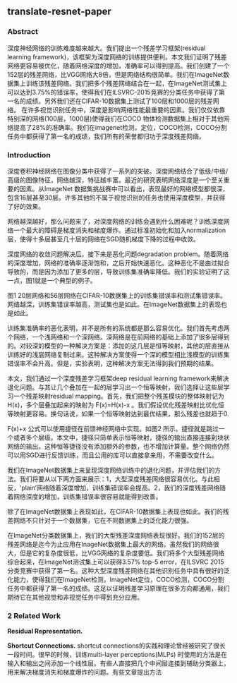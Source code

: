 ## translate-resnet-paper

### Abstract
深度神经网络的训练难度越来越大。我们提出一个残差学习框架(residual learning framework)，该框架为深度网络的训练提供便利。本文我们证明了残差网络更容易被优化，随着网络深度的增加，准确率可以得到提高。我们创建了一个152层的残差网络，比VGG网络大8倍，但是网络结构很简单。我们在ImageNet数据集上训练该残差网络。我们把多个残差网络结合在一起，在ImageNet测试集上可以达到3.75%的错误率，使得我们在ILSVRC-2015竞赛的分类任务中获得了第一名的成绩。另外我们还在CIFAR-10数据集上测试了100层和1000层的残差网络。
在许多视觉识别任务中，深度是影响网络性能最重要的因素。我们仅仅依靠特别深的网络(100层，1000层)使得我们在COCO 物体检测数据集上相对于其他网络提高了28%的准确率。我们在imagenet检测，定位，COCO检测，COCO分割任务中都获得了第一名的成绩，我们所有的荣誉都归功于深度残差网络。

### Introduction
深度卷积神经网络在图像分类中获得了一系列的突破。深度网络结合了低级/中级/高级的图像特征，网络越深，特征越丰富。最近的研究表明网络深度是一个至关重要的因素。从ImageNet 数据集挑战赛中可以看出，表现最好的网络模型都很深，包含16层甚至30层。许多其他的不属于视觉识别的任务也使用深度模型，并获得了好的效果。

网络越深越好，那么问题来了，对深度网络的训练会遇到什么困难呢？训练深度网络一个最大的障碍是梯度消失和梯度爆炸。通过标准初始化和加入normalization层，使得十多层甚至几十层的网络在SGD随机梯度下降的过程中收敛。

深度网络的收敛问题解决后，接下来是恶化问题degradation problem。随着网络的深度增加，网络的准确率逐渐饱和，之后开始快速恶化。这种恶化不是由过拟合导致的，而是因为添加了更多的层，导致训练集准确率降低。我们的实验证明了这一点，图1就是一个典型的例子。

图1 20层网络和56层网络在CIFAR-10数据集上的训练集错误率和测试集错误率。网络越深，训练集错误率越高，测试集也是如此。在ImageNet数据集上的表现也是如此。

训练集准确率的恶化表明，并不是所有的系统都是那么容易优化。我们首先考虑两个网络，一个浅网络和一个深网络。深网络是在前网络的基础上添加了很多层得到的。对较深的模型的一种解决方案是：添加的这几层是恒等映射，其他的层直接从训练好的浅层网络复制过来。这种解决方案使得一个深的模型相比浅模型的训练集错误率不会升高。但是，实验表明，这种解决方案无法得到我们预期的结果。

本文，我们通过一个深度残差学习框架deep residual learning framework来解决退化问题。与其让几个叠加在一起的层学习出一个恒等映射，我们选择让这些层学习一个残差映射residual mapping。首先，我们把整个残差模块的整体映射记为H(x)，多个层叠加起来的映射为 F(x)=H(x)-x 。我们假设优化残差映射比优化恒等映射更容易。换句话说，如果一个恒等映射达到最优结果，那么残差也就趋于0.

F(x)+x 公式可以使用捷径在前馈神经网络中实现。如图2 所示。捷径就是跳过一个或者多个层级。本文中，捷径只简单表示恒等映射，捷径的输出直接连接到块状网络的输出。这种恒等捷径没有添加额外的参数，也不增加计算量。整个网络仍然可以用SGD进行反馈训练，而且公用的库可以直接拿来用，不需要改变什么。

我们在ImageNet数据集上来呈现深度网络训练中的退化问题，并评估我们的方法。我们将要从以下两方面来展示：1，大型深度残差网络很容易优化。与此相反，‘plain’网络随着深度增加，训练集错误率会提高。2，我们的深度残差网络随着网络深度的增加，训练集错误率很容易就能得到改善。

除了在ImageNet数据集上表现如此，在CIFAR-10数据集上表现也如此。我们的残差网络不只针对于一个数据集，它在不同数据集上的泛化能力很强。

在ImageNet分类数据集上，我们的大型残差深度网络表现很好。我们的152层的残差网络是迄今为止应用在InageNet数据集上最大的网络。虽然我们的网络很大，但是它的复杂度很低，比VGG网络的复杂度要低。我们将多个大型残差网络综合起来，在ImageNet测试集上可以获得3.57% top-5 error，在ILSVRC 2015分类竞赛中获得了第一名。这种大型深度残差网络在其他识别任务中具有很好的泛化能力，使得我们在ImageNet检测，ImageNet定位，COCO检测，COCO分割任务中都获得了第一名的成绩。这足以证明残差学习原理在很多方向都通用，我们期待它在其他视觉和非视觉任务中得到充分应用。

### 2 Related Work
**Residual Representation.** 

**Shortcut Connections.** shortcut connections的实践和理论曾经被研究了很长一段时间。很早的时候，训练multi-layer perceptions(MLPs) 时使用的方法是在输入和输出之间添加一个线性层。有些人直接把几个中间层连接到辅助分类器上，用来解决梯度消失和梯度爆炸的问题。有些文章提出方法
